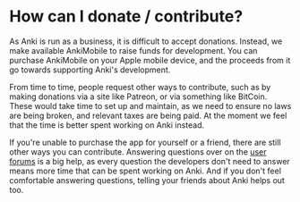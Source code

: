 # How can I donate / contribute?

As Anki is run as a business, it is difficult to accept donations. Instead, we
make available AnkiMobile to raise funds for development. You can purchase
AnkiMobile on your Apple mobile device, and the proceeds from it go towards
supporting Anki's development.

From time to time, people request other ways to contribute, such as by making
donations via a site like Patreon, or via something like BitCoin. These would
take time to set up and maintain, as we need to ensure no laws are being broken,
and relevant taxes are being paid. At the moment we feel that the time is better
spent working on Anki instead.

If you're unable to purchase the app for yourself or a friend, there are still
other ways you can contribute. Answering questions over on the [user forums](https://forums.ankiweb.net) is a big help, as every question the
developers don't need to answer means more time that can be spent working on
Anki. And if you don't feel comfortable answering questions, telling your
friends about Anki helps out too.
